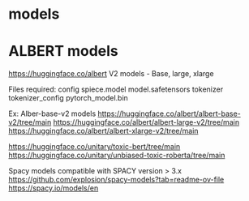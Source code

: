 # models


# ALBERT models
https://huggingface.co/albert 
V2 models - Base, large, xlarge


Files required:
  config
  spiece.model
  model.safetensors
  tokenizer
  tokenizer_config
  pytorch_model.bin


Ex:
Alber-base-v2 models
https://huggingface.co/albert/albert-base-v2/tree/main
https://huggingface.co/albert/albert-large-v2/tree/main
https://huggingface.co/albert/albert-xlarge-v2/tree/main



https://huggingface.co/unitary/toxic-bert/tree/main
https://huggingface.co/unitary/unbiased-toxic-roberta/tree/main


Spacy models compatible with SPACY version > 3.x
https://github.com/explosion/spacy-models?tab=readme-ov-file
https://spacy.io/models/en
